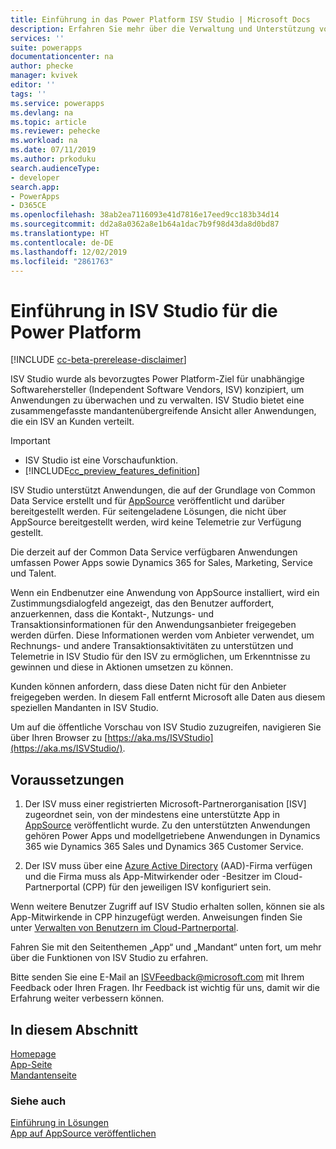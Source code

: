 ```yaml
---
title: Einführung in das Power Platform ISV Studio | Microsoft Docs
description: Erfahren Sie mehr über die Verwaltung und Unterstützung von Apps über das ISV Studio-Portal
services: ''
suite: powerapps
documentationcenter: na
author: phecke
manager: kvivek
editor: ''
tags: ''
ms.service: powerapps
ms.devlang: na
ms.topic: article
ms.reviewer: pehecke
ms.workload: na
ms.date: 07/11/2019
ms.author: prkoduku
search.audienceType:
- developer
search.app:
- PowerApps
- D365CE
ms.openlocfilehash: 38ab2ea7116093e41d7816e17eed9cc183b34d14
ms.sourcegitcommit: dd2a8a0362a8e1b64a1dac7b9f98d43da8d0bd87
ms.translationtype: HT
ms.contentlocale: de-DE
ms.lasthandoff: 12/02/2019
ms.locfileid: "2861763"
---
```

# <a name="introduction-to-isv-studio-for-the-power-platform"></a>Einführung in ISV Studio für die Power Platform

[!INCLUDE [cc-beta-prerelease-disclaimer](../../includes/cc-beta-prerelease-disclaimer.md)]

ISV Studio wurde als bevorzugtes Power Platform-Ziel für unabhängige Softwarehersteller (Independent Software Vendors, ISV) konzipiert, um Anwendungen zu überwachen und zu verwalten. ISV Studio bietet eine zusammengefasste mandantenübergreifende Ansicht aller Anwendungen, die ein ISV an Kunden verteilt.

> [!IMPORTANT]
>
> - ISV Studio ist eine Vorschaufunktion.
> - [!INCLUDE[cc_preview_features_definition](../../includes/cc-preview-features-definition.md)]

ISV Studio unterstützt Anwendungen, die auf der Grundlage von Common Data Service erstellt und für [AppSource](https://appsource.microsoft.com/) veröffentlicht und darüber bereitgestellt werden. Für seitengeladene Lösungen, die nicht über AppSource bereitgestellt werden, wird keine Telemetrie zur Verfügung gestellt.

Die derzeit auf der Common Data Service verfügbaren Anwendungen umfassen Power Apps sowie Dynamics 365 for Sales, Marketing, Service und Talent.

Wenn ein Endbenutzer eine Anwendung von AppSource installiert, wird ein Zustimmungsdialogfeld angezeigt, das den Benutzer auffordert, anzuerkennen, dass die Kontakt-, Nutzungs- und Transaktionsinformationen für den Anwendungsanbieter freigegeben werden dürfen. Diese Informationen werden vom Anbieter verwendet, um Rechnungs- und andere Transaktionsaktivitäten zu unterstützen und Telemetrie in ISV Studio für den ISV zu ermöglichen, um Erkenntnisse zu gewinnen und diese in Aktionen umsetzen zu können.

Kunden können anfordern, dass diese Daten nicht für den Anbieter freigegeben werden. In diesem Fall entfernt Microsoft alle Daten aus diesem speziellen Mandanten in ISV Studio.

Um auf die öffentliche Vorschau von ISV Studio zuzugreifen, navigieren Sie über Ihren Browser zu [https://aka.ms/ISVStudio](https://aka.ms/ISVStudio/).

## <a name="pre-requisites"></a>Voraussetzungen

1. Der ISV muss einer registrierten Microsoft-Partnerorganisation [ISV] zugeordnet sein, von der mindestens eine unterstützte App in [AppSource](https://appsource.microsoft.com/) veröffentlicht wurde. Zu den unterstützten Anwendungen gehören Power Apps und modellgetriebene Anwendungen in Dynamics 365 wie Dynamics 365 Sales und Dynamics 365 Customer Service.

2. Der ISV muss über eine [Azure Active Directory](https://azure.microsoft.com/services/active-directory/) (AAD)-Firma verfügen und die Firma muss als App-Mitwirkender oder -Besitzer im Cloud-Partnerportal (CPP) für den jeweiligen ISV konfiguriert sein.

Wenn weitere Benutzer Zugriff auf ISV Studio erhalten sollen, können sie als App-Mitwirkende in CPP hinzugefügt werden.  Anweisungen finden Sie unter [Verwalten von Benutzern im Cloud-Partnerportal](https://docs.microsoft.com/azure/marketplace/cloud-partner-portal-orig/cloud-partner-portal-manage-users).

Fahren Sie mit den Seitenthemen „App“ und „Mandant“ unten fort, um mehr über die Funktionen von ISV Studio zu erfahren.

Bitte senden Sie eine E-Mail an [ISVFeedback@microsoft.com](mailto:ISVFeedback@microsoft.com) mit Ihrem Feedback oder Ihren Fragen. Ihr Feedback ist wichtig für uns, damit wir die Erfahrung weiter verbessern können.

## <a name="in-this-section"></a>In diesem Abschnitt

[Homepage](isv-app-management-homepage.md)  
[App-Seite](isv-app-management-apppage.md)  
[Mandantenseite](isv-app-management-tenantpage.md)

### <a name="see-also"></a>Siehe auch

[Einführung in Lösungen](introduction-solutions.md)  
[App auf AppSource veröffentlichen](publish-app-appsource.md)
